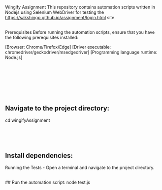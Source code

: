 Wingify Assignment
This repository contains automation scripts written in Nodejs using Selenium WebDriver for testing the https://sakshingp.github.io/assignment/login.html site.
 <br />
  <br />

Prerequisites
Before running the automation scripts, ensure that you have the following prerequisites installed:

[Browser: Chrome/Firefox/Edge]
[Driver executable: chromedriver/geckodriver/msedgedriver]
[Programming language runtime: Node.js]

<br/>
 <br />
 <br />
<br />
 <br />
 <br />

## Navigate to the project directory:
cd wingifyAssignment

<br />
 <br />
 <br />

## Install dependencies:
Running the Tests -
Open a terminal and navigate to the project directory.

<br />
## Run the automation script:
node test.js
 
 
